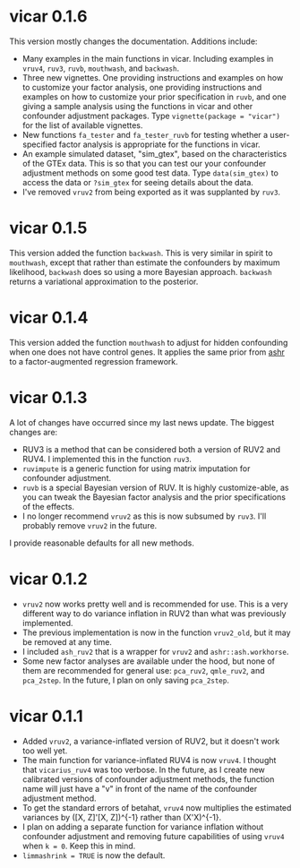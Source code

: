 # vicar 0.1.6

This version mostly changes the documentation. Additions include:

* Many examples in the main functions in vicar. Including examples in `vruv4`, `ruv3`, `ruvb`, `mouthwash`, and `backwash`.
* Three new vignettes. One providing instructions and examples on how to customize your factor analysis, one providing instructions and
examples on how to customize your prior specification in `ruvb`, and one giving a sample analysis using the functions in vicar and other confounder
adjustment packages. Type `vignette(package = "vicar")` for the list of available vignettes.
* New functions `fa_tester` and `fa_tester_ruvb` for testing whether a user-specified factor analysis is appropriate for the functions in vicar.
* An example simulated dataset, "sim_gtex", based on the characteristics of the GTEx data. This is so that you can test our your confounder adjustment methods on some good test data. Type `data(sim_gtex)` to access the data or `?sim_gtex` for seeing details about the data.
* I've removed `vruv2` from being exported as it was supplanted by `ruv3`.

# vicar 0.1.5

This version added the function `backwash`. This is very similar in spirit to
`mouthwash`, except that rather than estimate the confounders by maximum
likelihood, `backwash` does so using a more Bayesian approach. `backwash`
returns a variational approximation to the posterior.

# vicar 0.1.4

This version added the function `mouthwash` to adjust for hidden
confounding when one does not have control genes. It applies the same
prior from [ashr](https://github.com/stephens999/ashr/tree/general) to
a factor-augmented regression framework.

# vicar 0.1.3

A lot of changes have occurred since my last news update. The biggest changes are:

* RUV3 is a method that can be considered both a version of RUV2 and RUV4. I implemented this in the function `ruv3`.
* `ruvimpute` is a generic function for using matrix imputation for confounder adjustment.
* `ruvb` is a special Bayesian version of RUV. It is highly customize-able, as you can tweak the Bayesian factor analysis and the prior specifications of the effects.
* I no longer recommend `vruv2` as this is now subsumed by `ruv3`. I'll probably remove `vruv2` in the future.

I provide reasonable defaults for all new methods.

# vicar 0.1.2

* `vruv2` now works pretty well and is recommended for use. This is a very different way to do variance inflation in RUV2 than what was previously implemented.
* The previous implementation is now in the function `vruv2_old`, but it may be removed at any time.
* I included `ash_ruv2` that is a wrapper for `vruv2` and `ashr::ash.workhorse`.
* Some new factor analyses are available under the hood, but none of them are recommended for general use: `pca_ruv2`, `qmle_ruv2`, and `pca_2step`. In the future, I plan on only saving `pca_2step`.

# vicar 0.1.1

* Added `vruv2`, a variance-inflated version of RUV2, but it doesn't work too well yet.
* The main function for variance-inflated RUV4 is now `vruv4`. I thought that `vicarius_ruv4` was too verbose. In the future, as I create new calibrated versions of confounder adjustment methods, the function name will just have a "v" in front of the name of the confounder adjustment method.
* To get the standard errors of betahat, `vruv4` now multiplies the estimated variances by ([X, Z]'[X, Z])^{-1} rather than (X'X)^{-1}.
*  I plan on adding a separate function for variance inflation without confounder adjustment and removing future capabilities of using `vruv4` when `k = 0`. Keep this in mind.
* `limmashrink = TRUE` is now the default.
